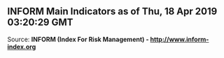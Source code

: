 ## INFORM Main Indicators as of Thu, 18 Apr 2019 03:20:29 GMT

Source: **INFORM (Index For Risk Management) - http://www.inform-index.org**
